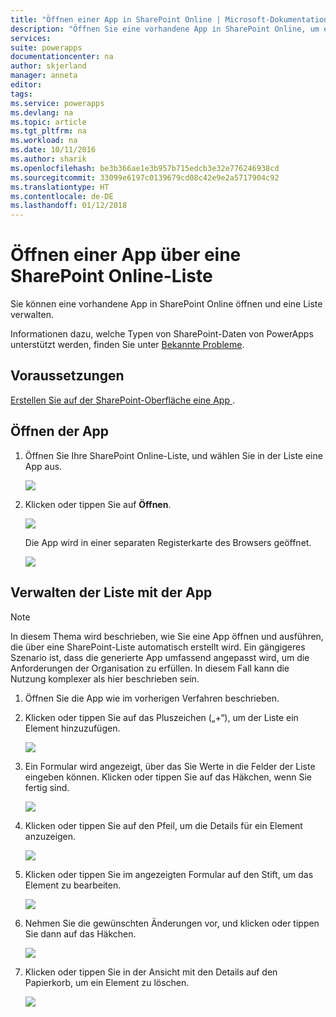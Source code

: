 ```yaml
---
title: "Öffnen einer App in SharePoint Online | Microsoft-Dokumentation"
description: "Öffnen Sie eine vorhandene App in SharePoint Online, um eine Liste zu verwalten."
services: 
suite: powerapps
documentationcenter: na
author: skjerland
manager: anneta
editor: 
tags: 
ms.service: powerapps
ms.devlang: na
ms.topic: article
ms.tgt_pltfrm: na
ms.workload: na
ms.date: 10/11/2016
ms.author: sharik
ms.openlocfilehash: be3b366ae1e3b957b715edcb3e32e776246938cd
ms.sourcegitcommit: 33099e6197c0139679cd08c42e9e2a5717904c92
ms.translationtype: HT
ms.contentlocale: de-DE
ms.lasthandoff: 01/12/2018
---
```

# <a name="open-app-from-a-sharepoint-online-list"></a>Öffnen einer App über eine SharePoint Online-Liste
Sie können eine vorhandene App in SharePoint Online öffnen und eine Liste verwalten.

Informationen dazu, welche Typen von SharePoint-Daten von PowerApps unterstützt werden, finden Sie unter [Bekannte Probleme](connections/connection-sharepoint-online.md#known-issues).

## <a name="prerequisites"></a>Voraussetzungen
[Erstellen Sie auf der SharePoint-Oberfläche eine App ](generate-app-from-sharepoint-list-interface.md).

## <a name="open-the-app"></a>Öffnen der App
1. Öffnen Sie Ihre SharePoint Online-Liste, und wählen Sie in der Liste eine App aus.
   
    ![](./media/open-app-embedded-in-sharepoint/view-list-updated.png)
2. Klicken oder tippen Sie auf **Öffnen**.
   
    ![](./media/open-app-embedded-in-sharepoint/open-button-updated.png)
   
    Die App wird in einer separaten Registerkarte des Browsers geöffnet.
   
    ![](./media/open-app-embedded-in-sharepoint/separate-tab-updated.png)

## <a name="manage-the-list-using-the-app"></a>Verwalten der Liste mit der App
> [!NOTE]
> In diesem Thema wird beschrieben, wie Sie eine App öffnen und ausführen, die über eine SharePoint-Liste automatisch erstellt wird. Ein gängigeres Szenario ist, dass die generierte App umfassend angepasst wird, um die Anforderungen der Organisation zu erfüllen. In diesem Fall kann die Nutzung komplexer als hier beschrieben sein.
> 
> 

1. Öffnen Sie die App wie im vorherigen Verfahren beschrieben.
2. Klicken oder tippen Sie auf das Pluszeichen („+“), um der Liste ein Element hinzuzufügen.
   
    ![](./media/open-app-embedded-in-sharepoint/add-item.png)
3. Ein Formular wird angezeigt, über das Sie Werte in die Felder der Liste eingeben können. Klicken oder tippen Sie auf das Häkchen, wenn Sie fertig sind.
   
    ![](./media/open-app-embedded-in-sharepoint/enter-item.png)
4. Klicken oder tippen Sie auf den Pfeil, um die Details für ein Element anzuzeigen.
   
    ![](./media/open-app-embedded-in-sharepoint/open-item.png)
5. Klicken oder tippen Sie im angezeigten Formular auf den Stift, um das Element zu bearbeiten.
   
    ![](./media/open-app-embedded-in-sharepoint/view-item.png)
6. Nehmen Sie die gewünschten Änderungen vor, und klicken oder tippen Sie dann auf das Häkchen.
   
    ![](./media/open-app-embedded-in-sharepoint/edit-item.png)
7. Klicken oder tippen Sie in der Ansicht mit den Details auf den Papierkorb, um ein Element zu löschen.
   
    ![](./media/open-app-embedded-in-sharepoint/delete-item.png)

